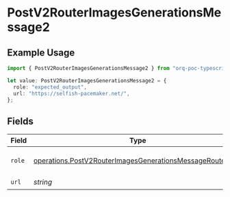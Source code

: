 # PostV2RouterImagesGenerationsMessage2

## Example Usage

```typescript
import { PostV2RouterImagesGenerationsMessage2 } from "orq-poc-typescript/models/operations";

let value: PostV2RouterImagesGenerationsMessage2 = {
  role: "expected_output",
  url: "https://selfish-pacemaker.net/",
};
```

## Fields

| Field                                                                                                                                  | Type                                                                                                                                   | Required                                                                                                                               | Description                                                                                                                            |
| -------------------------------------------------------------------------------------------------------------------------------------- | -------------------------------------------------------------------------------------------------------------------------------------- | -------------------------------------------------------------------------------------------------------------------------------------- | -------------------------------------------------------------------------------------------------------------------------------------- |
| `role`                                                                                                                                 | [operations.PostV2RouterImagesGenerationsMessageRouterRole](../../models/operations/postv2routerimagesgenerationsmessagerouterrole.md) | :heavy_check_mark:                                                                                                                     | The role of the prompt message                                                                                                         |
| `url`                                                                                                                                  | *string*                                                                                                                               | :heavy_check_mark:                                                                                                                     | N/A                                                                                                                                    |